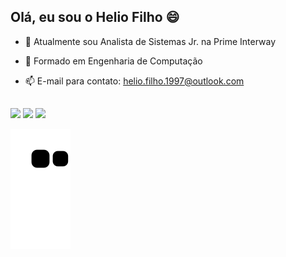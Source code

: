 ## Olá, eu sou o Helio Filho 😄

- 🔭 Atualmente sou Analista de Sistemas Jr. na Prime Interway
- 🌱 Formado em Engenharia de Computação 
- 📫 E-mail para contato: helio.filho.1997@outlook.com


  
  ##
 
<div> 
  <a href="https://instagram.com/heliofilhooo" target="_blank"><img src="https://img.shields.io/badge/-Instagram-%23E4405F?style=for-the-badge&logo=instagram&logoColor=white" target="_blank"></a>
  <a href = "mailto:helio-ferreira-filho@hotmail.com"><img src="https://img.shields.io/badge/Microsoft_Outlook-0078D4?style=for-the-badge&logo=microsoft-outlook&logoColor=white" target="_blank"></a>
  <a href="https://www.linkedin.com/in/heliofilhoo/" target="_blank"><img src="https://img.shields.io/badge/-LinkedIn-%230077B5?style=for-the-badge&logo=linkedin&logoColor=white" target="_blank"></a> 
 
  ![Snake animation](https://github.com/rafaballerini/rafaballerini/blob/output/github-contribution-grid-snake.svg)
 
</div>
